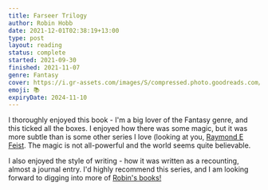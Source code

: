 ```yaml
---
title: Farseer Trilogy
author: Robin Hobb
date: 2021-12-01T02:38:19+13:00
type: post
layout: reading
status: complete
started: 2021-09-30
finished: 2021-11-07
genre: Fantasy
cover: https://i.gr-assets.com/images/S/compressed.photo.goodreads.com/books/1447493572i/10762697._SS2000_.jpg
emoji: 📚
expiryDate: 2024-11-10
---
```


I thoroughly enjoyed this book - I'm a big lover of the Fantasy genre, and this ticked all the boxes. I enjoyed how there was some magic, but it was more subtle than is some other series I love (looking at you, [Raymond E Feist](http://www.crydee.com/raymond-feist/book-series). The magic is not all-powerful and the world seems quite believable.

I also enjoyed the style of writing - how it was written as a recounting, almost a journal entry. I'd highly recommend this series, and I am looking forward to digging into more of [Robin's books!](http://www.robinhobb.com/works.htm)
